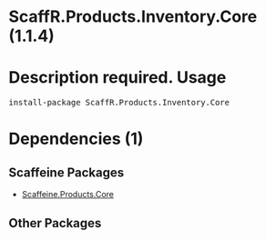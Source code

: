 ﻿ScaffR.Products.Inventory.Core (1.1.4)
======
Description required.
Usage
======
<pre>install-package ScaffR.Products.Inventory.Core</pre>
Dependencies (1)
=====

Scaffeine Packages
------
* [Scaffeine.Products.Core](https://github.com/wcpro/Scaffeine/tree/master/src/Scaffeine.Products.Core)

Other Packages
------
